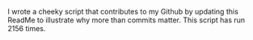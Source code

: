 I wrote a cheeky script that contributes to my Github by updating this ReadMe to illustrate why more than commits matter. This script has run 2156 times.